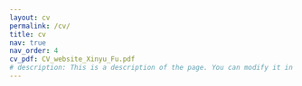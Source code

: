 ```yaml
---
layout: cv
permalink: /cv/
title: cv
nav: true
nav_order: 4
cv_pdf: CV_website_Xinyu_Fu.pdf
# description: This is a description of the page. You can modify it in 'pages/_cv.md'. You can also change or remove the top pdf download button.
---
```

